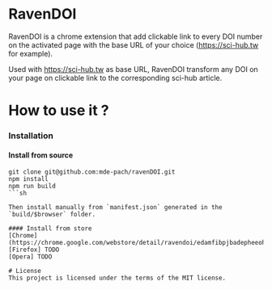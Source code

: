 # RavenDOI
RavenDOI is a chrome extension that add clickable link to every DOI number on the activated page with the base URL of your choice (https://sci-hub.tw for example).

Used with https://sci-hub.tw as base URL, RavenDOI transform any DOI on your page on clickable link to the corresponding sci-hub article.

# How to use it ?
### Installation

#### Install from source
```
git clone git@github.com:mde-pach/ravenDOI.git
npm install
npm run build
```sh

Then install manually from `manifest.json` generated in the `build/$browser` folder. 

#### Install from store
[Chrome](https://chrome.google.com/webstore/detail/ravendoi/edamfibpjbadepheeohkbnanbbgjnfpl)
[Firefox] TODO
[Opera] TODO

# License
This project is licensed under the terms of the MIT license.
